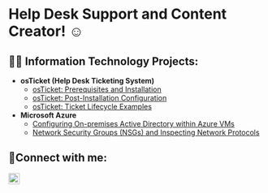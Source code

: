 <h1>Help Desk Support and Content Creator! <a href="https://www.linkedin.com/in/olivia-hansen-a94a37264/"></a>☺</h1>

<h2>👨‍💻 Information Technology Projects:</h2>

- <b>osTicket (Help Desk Ticketing System)</b>
  - [osTicket: Prerequisites and Installation](https://github.com/hansenoolivia/osticket-prereqs)
  - [osTicket: Post-Installation Configuration](https://github.com/hansenoolivia/post-install-config)
  - [osTicket: Ticket Lifecycle Examples](https://github.com/hansenoolivia/ticket-lifecycle)
- <b>Microsoft Azure</b>
  - [Configuring On-premises Active Directory within Azure VMs](https://github.com/hansenoolivia/configure-ad)
  - [Network Security Groups (NSGs) and Inspecting Network Protocols](https://github.com/hansenoolivia/azure-network-protocols)

<h2>🤳Connect with me:</h2>

[<img align="left" alt="Olivia| LinkedIn" width="22px" src="https://cdn.jsdelivr.net/npm/simple-icons@v3/icons/linkedin.svg" />][linkedin]


[linkedin]: https://www.linkedin.com/in/olivia-hansen-a94a37264/
